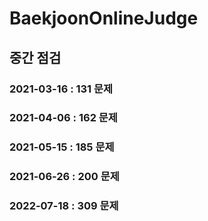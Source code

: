 # BaekjoonOnlineJudge

## 중간 점검
### 2021-03-16 : 131 문제

### 2021-04-06 : 162 문제

### 2021-05-15 : 185 문제

### 2021-06-26 : 200 문제

### 2022-07-18 : 309 문제
